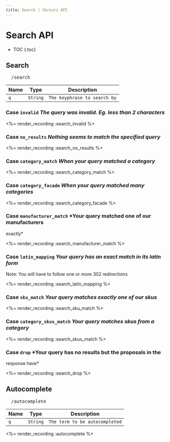```yaml
---
title: Search | Skroutz API
---
```


# Search API

* TOC
{:toc}

## Search

<pre class="terminal">
  /search
</pre>

Name | Type | Description
-----| -----| -----------
`q` | `String` | `The keyphrase to search by`

### Case `invalid` *The query was invalid. Eg. less than 2 characters*

<%= render_recording :search_invalid %>

### Case `no_results` *Nothing seems to match the specified query*

<%= render_recording :search_no_results %>

### Case `category_match` *When your query matched a category*


<%= render_recording :search_category_match %>

### Case `category_facade` *When your query matched many categories*

<%= render_recording :search_category_facade %>

### Case `manufacturer_match` *Your query matched one of our manufacturers
exactly*

<%= render_recording :search_manufacturer_match %>

### Case `latin_mapping` *Your query has an exact match in its latin form* 

Note: You will have to follow one or more 302 redirections

<%= render_recording :search_latin_mapping %>

### Case `sku_match` *Your query matches exactly one of our skus*

<%= render_recording :search_sku_match %>

### Case `category_skus_match` *Your query matches skus from a category*

<%= render_recording :search_skus_match %> 

### Case `drop` *Your query has no results but the proposals in the
response have*

<%= render_recording :search_drop %>

## Autocomplete

<pre class="terminal">
  /autocomplete
</pre>

Name | Type | Description
-----| -----| -----------
`q` | `String` | `The term to be autocompleted`

<%= render_recording :autocomplete %>

